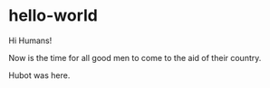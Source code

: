 # hello-world

Hi Humans!

Now is the time for all good men to come to the aid of their country.

Hubot was here.

